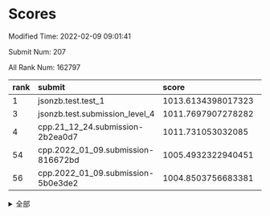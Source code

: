 # Scores

Modified Time: 2022-02-09 09:01:41

Submit Num: 207

All Rank Num: 162797

| rank |               submit               |       score        |       sigma        | pk_num |
| :--- | :--------------------------------- | :----------------- | :----------------- | :----- |
| 1    | jsonzb.test.test_1                 | 1013.6134398017323 | 0.8229647898693583 | 3148   |
| 3    | jsonzb.test.submission_level_4     | 1011.7697907278282 | 0.7831939040070541 | 3139   |
| 4    | cpp.21_12_24.submission-2b2ea0d7   | 1011.731053032085  | 0.7900073348010729 | 3141   |
| 54   | cpp.2022_01_09.submission-816672bd | 1005.4932322940451 | 0.7299105524605527 | 3149   |
| 56   | cpp.2022_01_09.submission-5b0e3de2 | 1004.8503756683381 | 0.7317412732220483 | 3147   |


<details>
<summary>全部</summary>

| rank |                 submit                 |       score        |       sigma        | pk_num |
| :--- | :------------------------------------- | :----------------- | :----------------- | :----- |
| 1    | jsonzb.test.test_1                     | 1013.6134398017323 | 0.8229647898693583 | 3148   |
| 2    | gobigger.level_3.submission_level_3_43 | 1011.9113089568106 | 0.7787159540481852 | 3143   |
| 3    | jsonzb.test.submission_level_4         | 1011.7697907278282 | 0.7831939040070541 | 3139   |
| 4    | cpp.21_12_24.submission-2b2ea0d7       | 1011.731053032085  | 0.7900073348010729 | 3141   |
| 5    | gobigger.level_3.submission_level_3_19 | 1011.687821104651  | 0.775776114018782  | 3144   |
| 6    | gobigger.level_3.submission_level_3_38 | 1011.3677224069778 | 0.7809555203087372 | 3145   |
| 7    | gobigger.level_3.submission_level_3_18 | 1011.2671653908942 | 0.767631234545801  | 3149   |
| 8    | gobigger.level_3.submission_level_3_34 | 1011.2600217378481 | 0.7574003721462663 | 3144   |
| 9    | gobigger.level_3.submission_level_3_42 | 1011.2399586776277 | 0.7549356357289834 | 3146   |
| 10   | gobigger.level_3.submission_level_3_22 | 1011.217844186448  | 0.7605340678126118 | 3147   |
| 11   | gobigger.level_3.submission_level_3_11 | 1011.0024384504742 | 0.7710728883538712 | 3146   |
| 12   | gobigger.level_3.submission_level_3_27 | 1010.8075270450283 | 0.7788338281532238 | 3144   |
| 13   | gobigger.level_3.submission_level_3_46 | 1010.7818711539746 | 0.7550897571577112 | 3142   |
| 14   | gobigger.level_3.submission_level_3_33 | 1010.7204673894479 | 0.7838593451183437 | 3137   |
| 15   | gobigger.level_3.submission_level_3_29 | 1010.5857494644595 | 0.7699018227283702 | 3152   |
| 16   | gobigger.level_3.submission_level_3_13 | 1010.51640824868   | 0.7620931222724393 | 3146   |
| 17   | gobigger.level_3.submission_level_3_40 | 1010.4950594898934 | 0.7435965932639551 | 3147   |
| 18   | gobigger.level_3.submission_level_3_21 | 1010.4824805118488 | 0.7474671086994464 | 3143   |
| 19   | gobigger.level_3.submission_level_3_28 | 1010.4760544835881 | 0.7601455493380382 | 3146   |
| 20   | gobigger.level_3.submission_level_3_24 | 1010.4658145405353 | 0.7797639397092595 | 3147   |
| 21   | gobigger.level_3.submission_level_3_31 | 1010.4086035890522 | 0.7652161436422485 | 3143   |
| 22   | gobigger.level_3.submission_level_3_41 | 1010.2360390405584 | 0.7651874730827506 | 3149   |
| 23   | gobigger.level_3.submission_level_3_15 | 1010.2043626770732 | 0.7670079567074495 | 3145   |
| 24   | gobigger.level_3.submission_level_3_48 | 1010.1900738350315 | 0.7440859361569035 | 3144   |
| 25   | gobigger.level_3.submission_level_3_20 | 1010.1786529212839 | 0.7724278821250227 | 3143   |
| 26   | gobigger.level_3.submission_level_3_44 | 1010.1779292987602 | 0.7362550758534501 | 3142   |
| 27   | gobigger.level_3.submission_level_3_39 | 1010.1559275104743 | 0.7548398243538288 | 3151   |
| 28   | gobigger.level_3.submission_level_3_16 | 1010.1198381673665 | 0.763879094567299  | 3145   |
| 29   | gobigger.level_3.submission_level_3_6  | 1010.0996313154155 | 0.7826169497177837 | 3148   |
| 30   | gobigger.level_3.submission_level_3_10 | 1010.054609840716  | 0.7680546905530647 | 3147   |
| 31   | gobigger.level_3.submission_level_3_23 | 1009.9986114594484 | 0.7456845940230701 | 3143   |
| 32   | gobigger.level_3.submission_level_3_36 | 1009.9895200224872 | 0.7975254210878233 | 3145   |
| 33   | gobigger.level_3.submission_level_3_0  | 1009.981737797377  | 0.7550009584582213 | 3142   |
| 34   | gobigger.level_3.submission_level_3_4  | 1009.9371775053839 | 0.7780183698839289 | 3143   |
| 35   | gobigger.level_3.submission_level_3_30 | 1009.7758663423355 | 0.7611773536681636 | 3152   |
| 36   | gobigger.level_3.submission_level_3_5  | 1009.7630170567412 | 0.7532300537334167 | 3147   |
| 37   | gobigger.level_3.submission_level_3_45 | 1009.7611944233322 | 0.745404525739497  | 3143   |
| 38   | gobigger.level_3.submission_level_3_25 | 1009.5643943382896 | 0.7463231185385991 | 3147   |
| 39   | gobigger.level_3.submission_level_3_26 | 1009.5576307063368 | 0.7526556882821207 | 3146   |
| 40   | gobigger.level_3.submission_level_3_1  | 1009.5399323469227 | 0.7477935006740023 | 3148   |
| 41   | gobigger.level_3.submission_level_3_17 | 1009.5293316400017 | 0.7613113541624583 | 3142   |
| 42   | gobigger.level_3.submission_level_3_2  | 1009.4986993236549 | 0.7727800878278466 | 3144   |
| 43   | gobigger.level_3.submission_level_3_47 | 1009.4982317478922 | 0.7569958098421934 | 3153   |
| 44   | gobigger.level_3.submission_level_3_14 | 1009.4639549296928 | 0.7469877151932539 | 3152   |
| 45   | gobigger.level_3.submission_level_3_12 | 1009.3870066634569 | 0.7606029803032618 | 3148   |
| 46   | gobigger.level_3.submission_level_3_35 | 1009.3230923829492 | 0.758740477516607  | 3143   |
| 47   | gobigger.level_3.submission_level_3_8  | 1009.3227443863432 | 0.7473029606711332 | 3143   |
| 48   | gobigger.level_3.submission_level_3_3  | 1009.3024684062417 | 0.7553073364340025 | 3145   |
| 49   | gobigger.level_3.submission_level_3_7  | 1009.0808816088654 | 0.7399679341415896 | 3146   |
| 50   | gobigger.level_3.submission_level_3_32 | 1009.02105200195   | 0.757037153385093  | 3145   |
| 51   | gobigger.level_3.submission_level_3_9  | 1008.8527342782046 | 0.7490250982970995 | 3148   |
| 52   | gobigger.level_3.submission_level_3_49 | 1008.4682853143185 | 0.7349376769044408 | 3152   |
| 53   | gobigger.level_3.submission_level_3_37 | 1007.9878520366962 | 0.7470115889159119 | 3145   |
| 54   | cpp.2022_01_09.submission-816672bd     | 1005.4932322940451 | 0.7299105524605527 | 3149   |
| 55   | gobigger.level_1.submission_level_1_19 | 1004.9614527385226 | 0.7211119586408644 | 3146   |
| 56   | cpp.2022_01_09.submission-5b0e3de2     | 1004.8503756683381 | 0.7317412732220483 | 3147   |
| 57   | gobigger.level_1.submission_level_1_42 | 1004.603009191057  | 0.71928347761763   | 3142   |
| 58   | gobigger.level_1.submission_level_1_43 | 1004.5490986819218 | 0.7197214670466369 | 3144   |
| 59   | gobigger.level_1.submission_level_1_20 | 1004.4806359831775 | 0.7240881028822103 | 3149   |
| 60   | gobigger.level_1.submission_level_1_16 | 1004.3588166186106 | 0.7311823994780616 | 3146   |
| 61   | gobigger.level_1.submission_level_1_13 | 1004.270548705365  | 0.7150928387012442 | 3146   |
| 62   | gobigger.level_1.submission_level_1_35 | 1004.1826223625014 | 0.7068519836246278 | 3151   |
| 63   | gobigger.level_1.submission_level_1_30 | 1004.1666555249654 | 0.7248428970870849 | 3147   |
| 64   | gobigger.level_1.submission_level_1_38 | 1004.0650994522442 | 0.7203602052827525 | 3146   |
| 65   | gobigger.level_1.submission_level_1_10 | 1004.0454240820253 | 0.7176759036149063 | 3149   |
| 66   | gobigger.level_1.submission_level_1_18 | 1004.0173687235417 | 0.7190467110620961 | 3147   |
| 67   | gobigger.level_1.submission_level_1_40 | 1003.9543217224592 | 0.7196204153563419 | 3149   |
| 68   | gobigger.level_1.submission_level_1_46 | 1003.9518801076938 | 0.7084877275374705 | 3142   |
| 69   | gobigger.level_1.submission_level_1_21 | 1003.9459271670714 | 0.7166985372610931 | 3148   |
| 70   | gobigger.level_1.submission_level_1_7  | 1003.9048669790484 | 0.7135363099409464 | 3145   |
| 71   | gobigger.level_1.submission_level_1_33 | 1003.7093255950056 | 0.7227474084291636 | 3141   |
| 72   | gobigger.level_1.submission_level_1_26 | 1003.6657668058781 | 0.7115713763239185 | 3143   |
| 73   | gobigger.level_1.submission_level_1_41 | 1003.6599264753711 | 0.7094226289349773 | 3151   |
| 74   | gobigger.level_1.submission_level_1_31 | 1003.5882184349346 | 0.721503356528105  | 3147   |
| 75   | gobigger.level_1.submission_level_1_4  | 1003.5578235665475 | 0.7369926297823195 | 3149   |
| 76   | gobigger.level_1.submission_level_1_28 | 1003.5327171526037 | 0.7136632164899337 | 3147   |
| 77   | gobigger.level_1.submission_level_1_34 | 1003.5322709057453 | 0.7141999515742662 | 3144   |
| 78   | gobigger.level_1.submission_level_1_12 | 1003.4867393303248 | 0.705967986985229  | 3146   |
| 79   | gobigger.level_1.submission_level_1_0  | 1003.4763372300716 | 0.7243737593305427 | 3144   |
| 80   | gobigger.level_1.submission_level_1_9  | 1003.4741807353421 | 0.7221942496671732 | 3146   |
| 81   | gobigger.level_1.submission_level_1_3  | 1003.42485946783   | 0.7189596683783255 | 3149   |
| 82   | gobigger.level_1.submission_level_1_17 | 1003.3856554289179 | 0.7164266426825111 | 3147   |
| 83   | gobigger.level_1.submission_level_1_29 | 1003.3728421462203 | 0.7250410204720841 | 3147   |
| 84   | gobigger.level_1.submission_level_1_27 | 1003.3681431693882 | 0.7169090793689565 | 3145   |
| 85   | gobigger.level_1.submission_level_1_45 | 1003.330236183511  | 0.7235346183913771 | 3145   |
| 86   | gobigger.level_1.submission_level_1_39 | 1003.2897946923479 | 0.7221700993207822 | 3144   |
| 87   | gobigger.level_1.submission_level_1_5  | 1003.1941025764401 | 0.7145352304586282 | 3145   |
| 88   | gobigger.level_1.submission_level_1_25 | 1003.1659286720704 | 0.70740659802613   | 3144   |
| 89   | gobigger.level_1.submission_level_1_36 | 1003.1235254378842 | 0.7192384797103432 | 3141   |
| 90   | gobigger.level_1.submission_level_1_8  | 1003.0950780029337 | 0.7207126167504299 | 3141   |
| 91   | gobigger.level_1.submission_level_1_14 | 1003.0948093833262 | 0.7136781716728284 | 3144   |
| 92   | gobigger.level_1.submission_level_1_1  | 1003.0217327027786 | 0.7086987020377687 | 3151   |
| 93   | gobigger.level_1.submission_level_1_22 | 1002.986582393626  | 0.708393956220056  | 3142   |
| 94   | gobigger.level_1.submission_level_1_11 | 1002.9784422873709 | 0.7117269598095031 | 3149   |
| 95   | gobigger.level_1.submission_level_1_23 | 1002.9645010509627 | 0.7239811558416147 | 3144   |
| 96   | gobigger.level_1.submission_level_1_49 | 1002.9154800734319 | 0.7210739220896694 | 3149   |
| 97   | gobigger.level_1.submission_level_1_24 | 1002.8854422768474 | 0.7143318528270072 | 3148   |
| 98   | gobigger.level_1.submission_level_1_15 | 1002.703761657992  | 0.7139072698038277 | 3149   |
| 99   | gobigger.level_1.submission_level_1_37 | 1002.6604145838219 | 0.7231995978208985 | 3145   |
| 100  | gobigger.level_1.submission_level_1_32 | 1002.542767118251  | 0.7275129840934661 | 3147   |
| 101  | gobigger.level_1.submission_level_1_6  | 1002.4747361143252 | 0.7163749630706437 | 3145   |
| 102  | gobigger.level_1.submission_level_1_48 | 1002.3432058011222 | 0.721772097132523  | 3153   |
| 103  | gobigger.level_1.submission_level_1_2  | 1002.2885513398197 | 0.7122248269640623 | 3147   |
| 104  | gobigger.level_1.submission_level_1_44 | 1002.0600229482768 | 0.7165760709685548 | 3148   |
| 105  | gobigger.level_1.submission_level_1_47 | 1001.7022847198006 | 0.7097133348195593 | 3148   |
| 106  | gobigger.random.submission_random_0    | 996.9919478058712  | 0.7035780625781013 | 3143   |
| 107  | gobigger.random.submission_random_31   | 996.79158054581    | 0.7034670966779    | 3144   |
| 108  | gobigger.random.submission_random_48   | 996.7780787060373  | 0.7148691788029939 | 3146   |
| 109  | gobigger.random.submission_random_49   | 996.6857566687197  | 0.7058842485924662 | 3145   |
| 110  | gobigger.random.submission_random_30   | 996.6587238885346  | 0.7012341975784165 | 3150   |
| 111  | gobigger.random.submission_random_44   | 996.6142330286601  | 0.7121299839588734 | 3145   |
| 112  | gobigger.random.submission_random_16   | 996.5992552001919  | 0.7112617589701847 | 3140   |
| 113  | gobigger.random.submission_random_6    | 996.5545311773941  | 0.7053812579257355 | 3152   |
| 114  | gobigger.random.submission_random_36   | 996.5025595150657  | 0.7082854563891429 | 3147   |
| 115  | gobigger.random.submission_random_27   | 996.4951233412603  | 0.7034918108583764 | 3147   |
| 116  | gobigger.random.submission_random_21   | 996.489854272682   | 0.7093550112954282 | 3148   |
| 117  | gobigger.random.submission_random_35   | 996.4128515029463  | 0.7114586170570922 | 3141   |
| 118  | gobigger.random.submission_random_34   | 996.2844621750426  | 0.7226378242685598 | 3146   |
| 119  | gobigger.random.submission_random_39   | 996.2244323687938  | 0.7185875390514374 | 3148   |
| 120  | gobigger.random.submission_random_19   | 996.0900944321377  | 0.7139586758990814 | 3147   |
| 121  | gobigger.random.submission_random_14   | 996.059040388428   | 0.6931057405566506 | 3147   |
| 122  | gobigger.random.submission_random_42   | 995.9981412785623  | 0.7208374460589896 | 3142   |
| 123  | gobigger.random.submission_random_8    | 995.9818928747737  | 0.7218332914823032 | 3145   |
| 124  | gobigger.random.submission_random_24   | 995.9809152495968  | 0.7146067242188386 | 3144   |
| 125  | gobigger.random.submission_random_9    | 995.9639446739919  | 0.7003007366056038 | 3144   |
| 126  | gobigger.random.submission_random_41   | 995.9607923130836  | 0.7131599274355228 | 3144   |
| 127  | gobigger.random.submission_random_26   | 995.9410137544145  | 0.7143033372409733 | 3150   |
| 128  | gobigger.random.submission_random_12   | 995.9367858127156  | 0.7077475666945947 | 3146   |
| 129  | gobigger.random.submission_random_11   | 995.831883883095   | 0.709978214978176  | 3149   |
| 130  | gobigger.random.submission_random_3    | 995.8032204637084  | 0.709680910992782  | 3143   |
| 131  | gobigger.random.submission_random_47   | 995.7549929730703  | 0.7091941781281103 | 3148   |
| 132  | gobigger.random.submission_random_38   | 995.7404418724285  | 0.7202861568748984 | 3146   |
| 133  | gobigger.random.submission_random_22   | 995.6983284090455  | 0.7156947825819792 | 3146   |
| 134  | gobigger.random.submission_random_40   | 995.6933589954178  | 0.7132939205546911 | 3143   |
| 135  | gobigger.random.submission_random_43   | 995.677350698117   | 0.7271046501016352 | 3149   |
| 136  | gobigger.random.submission_random_1    | 995.5366748586243  | 0.707205546967418  | 3150   |
| 137  | gobigger.random.submission_random_29   | 995.5253018700092  | 0.7266634222590943 | 3149   |
| 138  | gobigger.random.submission_random_17   | 995.4978988143533  | 0.705117632888641  | 3148   |
| 139  | gobigger.random.submission_random_4    | 995.4495883141444  | 0.7161859101920288 | 3143   |
| 140  | gobigger.random.submission_random_2    | 995.3882357360758  | 0.7054875760264251 | 3147   |
| 141  | gobigger.random.submission_random_45   | 995.3458422398127  | 0.7191656987127286 | 3147   |
| 142  | gobigger.random.submission_random_46   | 995.3428115218802  | 0.7162723707277343 | 3143   |
| 143  | gobigger.random.submission_random_7    | 995.291610668133   | 0.7230782066132638 | 3145   |
| 144  | gobigger.random.submission_random_25   | 995.1834509545172  | 0.7092942533465483 | 3143   |
| 145  | gobigger.random.submission_random_5    | 995.131626142036   | 0.712025881740791  | 3141   |
| 146  | gobigger.random.submission_random_33   | 995.1159158761449  | 0.7080514212661825 | 3149   |
| 147  | gobigger.random.submission_random_37   | 995.0847354293296  | 0.7176324923534544 | 3143   |
| 148  | gobigger.random.submission_random_10   | 995.0341108180634  | 0.7157864548524391 | 3144   |
| 149  | gobigger.random.submission_random_32   | 995.0044501404707  | 0.7193370285220355 | 3143   |
| 150  | gobigger.random.submission_random_15   | 994.9650637433552  | 0.7047484683992797 | 3147   |
| 151  | gobigger.random.submission_random_18   | 994.643652391438   | 0.7032353969706242 | 3151   |
| 152  | gobigger.random.submission_random_13   | 994.6089785386044  | 0.7226104335775824 | 3140   |
| 153  | gobigger.random.submission_random_28   | 994.5949776299448  | 0.7105379069917763 | 3149   |
| 154  | gobigger.random.submission_random_23   | 994.5377330685766  | 0.7217905235885652 | 3149   |
| 155  | gobigger.random.submission_random_20   | 994.0988973554823  | 0.7237907036217714 | 3144   |
| 156  | gobigger.level_2.submission_level_2_4  | 993.3273426818674  | 0.7467580635563438 | 3140   |
| 157  | gobigger.level_2.submission_level_2_31 | 993.2616327680149  | 0.7565783039685371 | 3144   |
| 158  | gobigger.level_2.submission_level_2_24 | 993.2392192402972  | 0.7332672487789824 | 3147   |
| 159  | gobigger.level_2.submission_level_2_8  | 993.1370714014594  | 0.7385851470781385 | 3146   |
| 160  | gobigger.level_2.submission_level_2_20 | 993.0708816413508  | 0.743023001644887  | 3145   |
| 161  | gobigger.level_2.submission_level_2_36 | 992.895257135347   | 0.7570990250041251 | 3149   |
| 162  | gobigger.level_2.submission_level_2_49 | 992.8871221224787  | 0.7389346144581455 | 3142   |
| 163  | gobigger.level_2.submission_level_2_40 | 992.7285687519566  | 0.7275607320888892 | 3148   |
| 164  | gobigger.level_2.submission_level_2_42 | 992.7154087651417  | 0.7427708585625078 | 3146   |
| 165  | gobigger.level_2.submission_level_2_37 | 992.6277415533614  | 0.7370729510122757 | 3145   |
| 166  | gobigger.level_2.submission_level_2_22 | 992.5374885936255  | 0.729988001464309  | 3139   |
| 167  | gobigger.level_2.submission_level_2_1  | 992.5225310382316  | 0.7537530035513805 | 3149   |
| 168  | gobigger.level_2.submission_level_2_17 | 992.5211975510806  | 0.7383365239755921 | 3148   |
| 169  | gobigger.level_2.submission_level_2_14 | 992.4860531967934  | 0.7503449289323271 | 3142   |
| 170  | gobigger.level_2.submission_level_2_26 | 992.4859783877783  | 0.7342838923788295 | 3146   |
| 171  | gobigger.level_2.submission_level_2_12 | 992.4126093363571  | 0.7509540535768457 | 3148   |
| 172  | gobigger.level_2.submission_level_2_30 | 992.353177384575   | 0.7310781516817044 | 3143   |
| 173  | gobigger.level_2.submission_level_2_25 | 992.3155510402735  | 0.7428797323348761 | 3145   |
| 174  | gobigger.level_2.submission_level_2_0  | 992.3079354828025  | 0.7350417934782086 | 3150   |
| 175  | gobigger.level_2.submission_level_2_19 | 992.2274435810544  | 0.7470959588022037 | 3149   |
| 176  | gobigger.level_2.submission_level_2_32 | 992.1099733862562  | 0.7571202969464219 | 3147   |
| 177  | gobigger.level_2.submission_level_2_45 | 992.0996726261035  | 0.7530901319617642 | 3144   |
| 178  | gobigger.level_2.submission_level_2_34 | 992.0812757260913  | 0.7609349594360413 | 3146   |
| 179  | gobigger.level_2.submission_level_2_48 | 992.0294467699006  | 0.7504244461943184 | 3151   |
| 180  | gobigger.level_2.submission_level_2_29 | 991.9712520781981  | 0.7366806935604324 | 3144   |
| 181  | gobigger.level_2.submission_level_2_5  | 991.883979292633   | 0.7413338536130663 | 3145   |
| 182  | gobigger.level_2.submission_level_2_44 | 991.8733548210491  | 0.7706418322856782 | 3148   |
| 183  | gobigger.level_2.submission_level_2_13 | 991.8500677884473  | 0.7437342239547683 | 3145   |
| 184  | gobigger.level_2.submission_level_2_23 | 991.8460631133391  | 0.7382246564686621 | 3144   |
| 185  | gobigger.level_2.submission_level_2_46 | 991.7919370493461  | 0.7400325467306419 | 3142   |
| 186  | gobigger.level_2.submission_level_2_47 | 991.7347458653529  | 0.7632913059973387 | 3145   |
| 187  | gobigger.level_2.submission_level_2_11 | 991.7312546420951  | 0.7473938867203376 | 3148   |
| 188  | gobigger.level_2.submission_level_2_21 | 991.7288114045311  | 0.7464153868821953 | 3142   |
| 189  | gobigger.level_2.submission_level_2_9  | 991.6405729520619  | 0.748742961783073  | 3143   |
| 190  | gobigger.level_2.submission_level_2_27 | 991.6071294080101  | 0.7411340621121608 | 3149   |
| 191  | gobigger.level_2.submission_level_2_7  | 991.5598333146012  | 0.7355623418699939 | 3145   |
| 192  | gobigger.level_2.submission_level_2_33 | 991.4938697628244  | 0.7416971251784626 | 3141   |
| 193  | gobigger.level_2.submission_level_2_16 | 991.4836765108216  | 0.7530208427697115 | 3144   |
| 194  | gobigger.level_2.submission_level_2_38 | 991.4577307410805  | 0.7500549501264645 | 3142   |
| 195  | gobigger.level_2.submission_level_2_41 | 991.4401289678729  | 0.7486204810770694 | 3153   |
| 196  | gobigger.level_2.submission_level_2_39 | 991.4107725382896  | 0.7583697618396252 | 3150   |
| 197  | gobigger.level_2.submission_level_2_10 | 991.2643661436855  | 0.75871522064649   | 3151   |
| 198  | gobigger.level_2.submission_level_2_3  | 991.10670449035    | 0.7651399575823683 | 3146   |
| 199  | gobigger.level_2.submission_level_2_43 | 991.0466367550569  | 0.7472122214438666 | 3147   |
| 200  | gobigger.level_2.submission_level_2_15 | 990.8269741549485  | 0.7558159881730117 | 3144   |
| 201  | gobigger.level_2.submission_level_2_18 | 990.5799935038585  | 0.7646235958289885 | 3147   |
| 202  | gobigger.level_2.submission_level_2_2  | 990.2937924368726  | 0.7817881768670549 | 3145   |
| 203  | gobigger.level_2.submission_level_2_6  | 990.2091852925879  | 0.7483161184003856 | 3148   |
| 204  | gobigger.level_2.submission_level_2_35 | 989.9495676065984  | 0.806400352761595  | 3144   |
| 205  | gobigger.level_2.submission_level_2_28 | 989.5917572846498  | 0.775126970218584  | 3145   |
| 206  | gobigger.none.submission_none_0        | 977.2260116114178  | 1.367828030661328  | 3146   |
| 207  | gobigger.none.submission_none_1        | 976.7897172306319  | 1.4271212187605982 | 3146   |

</details>